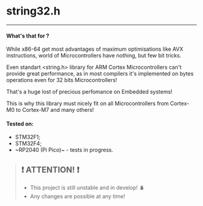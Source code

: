 # string32.h
***

#### What's that for ?
While x86-64 get most advantages of maximum optimisations like AVX instructions,
world of Microcontrollers have nothing, but few bit tricks.

Even standart <string.h> library for ARM Cortex Microcontrollers can't provide great performance, as in most compilers it's implemented on bytes operations even for 32 bits Microcontrollers!

That's a huge lost of precious perfomance on Embedded systems!

This is why this library must nicely fit on all Microcontrollers from Cortex-M0 to Cortex-M7 and many others!


#### Tested on:
- STM32F1;
- STM32F4;
- ~RP2040 (Pi Pico)~ - tests in progress.


> ## :exclamation: ATTENTION! :exclamation:
>  * This project is still unstable and in develop! :beetle:
>  * Any changes are possible at any time! 
